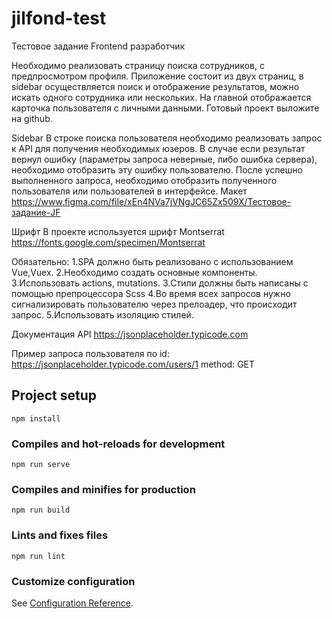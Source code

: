 # jilfond-test

Тестовое задание Frontend разработчик


Необходимо реализовать страницу поиска сотрудников, с предпросмотром профиля.
Приложение состоит из двух страниц, в sidebar осуществляется поиск и отображение результатов, можно искать одного сотрудника или нескольких.
На главной отображается карточка пользователя с личными данными.
Готовый проект выложите на github.

Sidebar
В строке поиска пользователя необходимо реализовать запрос к API для получения необходимых юзеров.
В случае если результат вернул ошибку (параметры запроса неверные, либо ошибка сервера), необходимо отобразить эту ошибку пользователю.
После успешно выполненного запроса, необходимо отобразить полученного пользователя или пользователей в интерфейсе.
Макет
https://www.figma.com/file/xEn4NVa7jVNgJC65Zx509X/Тестовое-задание-JF

Шрифт
В проекте используется шрифт Montserrat https://fonts.google.com/specimen/Montserrat

Обязательно:
1.SPA должно быть реализовано с использованием Vue,Vuex.
2.Необходимо создать основные компоненты.
3.Использовать actions, mutations. 
3.Стили должны быть написаны с помощью препроцессора Scss
4.Во время всех запросов нужно сигнализировать пользователю через прелоадер, что происходит запрос.
5.Использовать изоляцию стилей.

Документация API
https://jsonplaceholder.typicode.com


Пример запроса пользователя по id:
https://jsonplaceholder.typicode.com/users/1
method: GET

## Project setup
```
npm install
```

### Compiles and hot-reloads for development
```
npm run serve
```

### Compiles and minifies for production
```
npm run build
```

### Lints and fixes files
```
npm run lint
```

### Customize configuration
See [Configuration Reference](https://cli.vuejs.org/config/).
